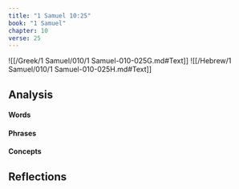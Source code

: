 ```yaml
---
title: "1 Samuel 10:25"
book: "1 Samuel"
chapter: 10
verse: 25
---
```

![[/Greek/1 Samuel/010/1 Samuel-010-025G.md#Text]]
![[/Hebrew/1 Samuel/010/1 Samuel-010-025H.md#Text]]

## Analysis

#### Words

#### Phrases

#### Concepts

## Reflections
